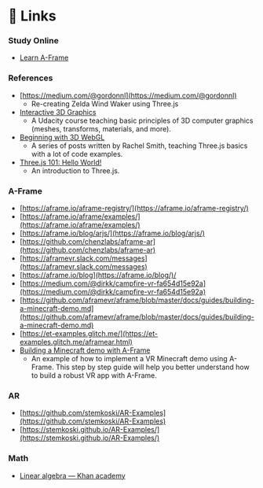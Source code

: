 # 🔗 Links

### Study Online

* [Learn A-Frame](https://www.codecademy.com/learn/learn-a-frame)

### References

* [https://medium.com/@gordonnl](https://medium.com/@gordonnl)
  * Re-creating Zelda Wind Waker using Three.js
* [Interactive 3D Graphics](https://www.udacity.com/course/interactive-3d-graphics--cs291)
  * A Udacity course teaching basic principles of 3D computer graphics \(meshes, transforms, materials, and more\).
* [Beginning with 3D WebGL](https://codepen.io/rachsmith/post/beginning-with-3d-webgl-pt-1-the-scene)
  * A series of posts written by Rachel Smith, teaching Three.js basics with a lot of code examples.
* [Three.js 101: Hello World!](https://medium.com/@necsoft/three-js-101-hello-world-part-1-443207b1ebe1)
  * An introduction to Three.js.

### A-Frame

* [https://aframe.io/aframe-registry/](https://aframe.io/aframe-registry/)
* [https://aframe.io/aframe/examples/](https://aframe.io/aframe/examples/)
* [https://aframe.io/blog/arjs/](https://aframe.io/blog/arjs/)
* [https://github.com/chenzlabs/aframe-ar](https://github.com/chenzlabs/aframe-ar)
* [https://aframevr.slack.com/messages](https://aframevr.slack.com/messages)
* [https://aframe.io/blog](https://aframe.io/blog/)/
* [https://medium.com/@dirkk/campfire-vr-fa654d15e92a](https://medium.com/@dirkk/campfire-vr-fa654d15e92a)
* [https://github.com/aframevr/aframe/blob/master/docs/guides/building-a-minecraft-demo.md](https://github.com/aframevr/aframe/blob/master/docs/guides/building-a-minecraft-demo.md)
* [https://et-examples.glitch.me/](https://et-examples.glitch.me/aframear.html)
* [Building a Minecraft demo with A-Frame](https://github.com/aframevr/aframe/blob/master/docs/guides/building-a-minecraft-demo.md)
  * An example of how to implement a VR Minecraft demo using A-Frame. This step by step guide will help you better understand how to build a robust VR app with A-Frame.

### AR

* [https://github.com/stemkoski/AR-Examples](https://github.com/stemkoski/AR-Examples)
* [https://stemkoski.github.io/AR-Examples/](https://stemkoski.github.io/AR-Examples/)

### Math

* [Linear algebra — Khan academy](https://www.khanacademy.org/math/linear-algebra)

